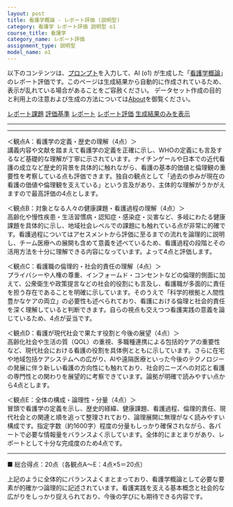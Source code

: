 ```yaml
---
layout: post
title: 看護学概論 - レポート評価 (説明型)
category: 看護学 レポート評価 説明型 o1
course_title: 看護学
category_name: レポート評価
assignment_type: 説明型
model_name: o1
---
```


以下のコンテンツは、[プロンプト](https://github.com/takedatoshiyuki/synthetic_assignments/tree/main/generated/看護学/o1/prompt_レポート評価-説明型.md)を入力して、AI (o1) が生成した「[看護学概論](/contents/看護学/)」のレポート評価です。このページは生成結果から自動的に作成されているため、表示が乱れている場合があることをご容赦ください。
データセット作成の目的と利用上の注意および生成の方法については[About](/About)を御覧ください。

[レポート課題](../レポート課題-説明型)
[評価基準](../評価基準-説明型)
[レポート](../レポート-説明型)
[レポート評価](../レポート評価-説明型)
[生成結果のみを表示](https://github.com/takedatoshiyuki/synthetic_assignments/tree/main/generated/看護学/o1/レポート評価-説明型.md)
  

***
***
  
＜観点A：看護学の定義・歴史の理解（4点）＞  
講義内容や文献を踏まえて看護学の定義を正確に示し、WHOの定義にも言及するなど基礎的な理解が丁寧に示されています。ナイチンゲールや日本での近代看護の成立など歴史的背景を具体的に触れながら、看護の基本的価値と倫理観の重要性を考察している点も評価できます。独自の観点として「過去の歩みが現在の看護の価値や倫理観を支えている」という言及があり、主体的な理解がうかがえますので最高評価の4点とします。

＜観点B：対象となる人々の健康課題・看護過程の理解（4点）＞  
高齢化や慢性疾患・生活習慣病・認知症・感染症・災害など、多岐にわたる健康課題を具体的に示し、地域社会レベルでの課題にも触れている点が非常に的確です。看護過程についてはアセスメントから評価に至るまでの流れを論理的に説明し、チーム医療への展開も含めて意義を述べているため、看護過程の段階とその活用方法を十分に理解できる内容になっています。よって4点と評価します。

＜観点C：看護職の倫理的・社会的責任の理解（4点）＞  
プライバシーや人権の尊重、インフォームド・コンセントなどの倫理的側面に加えて、公衆衛生や政策提言などの社会的役割にも言及し、看護職が多面的に責任を担う存在であることを明確に示しています。そのうえで「科学的根拠と人間性豊かなケアの両立」の必要性も述べられており、看護における倫理と社会的責任を深く理解していると判断できます。自らの視点も交えつつ看護実践の意義を論じているため、4点が妥当です。

＜観点D：看護が現代社会で果たす役割と今後の展望（4点）＞  
高齢化社会や生活の質（QOL）の重視、多職種連携による包括的ケアの重要性など、現代社会における看護の役割を具体例とともに示しています。さらに在宅や地域包括ケアシステムへの広がり、AIや遠隔医療といった今後のテクノロジーの発展に伴う新しい看護の方向性にも触れており、社会的ニーズへの対応と看護の専門性との関わりを展望的に考察できています。論拠が明確で読みやすい点から4点とします。

＜観点E：全体の構成・論理性・分量（4点）＞  
冒頭で看護学の定義を示し、歴史的経緯、健康課題、看護過程、倫理的責任、現代社会との関連と順を追って整理されており、論理展開に無理がなく読みやすい構成です。指定字数（約1600字）程度の分量もしっかり確保されながら、各パートで必要な情報量をバランスよく示しています。全体的にまとまりがあり、レポートとして十分な完成度のため4点です。

------------------------------  
■ 総合得点：20点（各観点A～E：4点×5＝20点）  

上記のように全体的にバランスよくまとまっており、看護学概論として必要な要素が的確かつ論理的に記述されています。看護実践を支える基本概念と社会的な広がりをしっかり捉えられており、今後の学びにも期待できる内容です。
